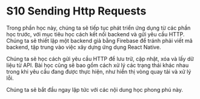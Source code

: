 # S10 Sending Http Requests

Trong phần học này, chúng ta sẽ tiếp tục phát triển ứng dụng từ các phần học trước, với mục tiêu học cách kết nối backend và gửi yêu cầu HTTP. Chúng ta sẽ thiết lập một backend giả bằng Firebase để tránh phải viết mã backend, tập trung vào việc xây dựng ứng dụng React Native.

Chúng ta sẽ học cách gửi yêu cầu HTTP để lưu trữ, cập nhật, xóa và lấy dữ liệu từ API. Bài học cũng sẽ bao gồm cách xử lý các trạng thái khác nhau trong khi yêu cầu đang được thực hiện, như hiển thị vòng quay tải và xử lý lỗi.

Chúng ta sẽ bắt đầu ngay lập tức với các nội dung học phong phú này.
